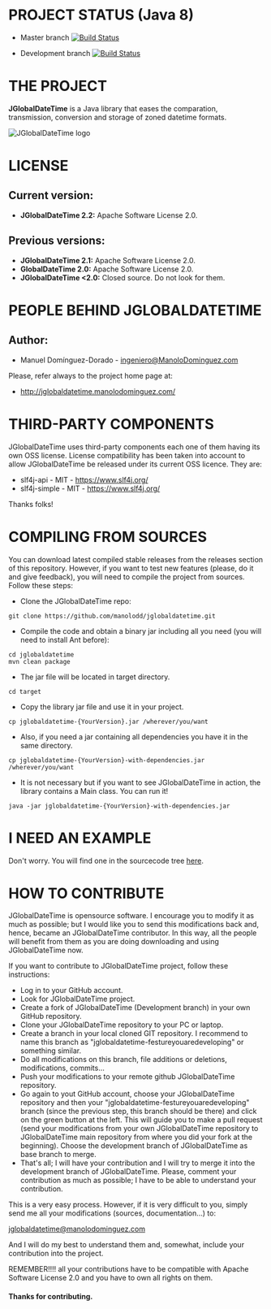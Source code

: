 # PROJECT STATUS (Java 8)

- Master branch [![Build Status](https://img.shields.io/travis/manolodd/jglobaldatetime/master.svg)](https://app.travis-ci.com/github/manolodd/jglobaldatetime/builds)

- Development branch [![Build Status](https://img.shields.io/travis/manolodd/jglobaldatetime/development.svg)](https://app.travis-ci.com/github/manolodd/jglobaldatetime/builds)

# THE PROJECT

<b>JGlobalDateTime</b> is a Java library that eases the comparation, transmission, conversion and storage of zoned datetime formats.

![JGlobalDateTime logo](https://raw.githubusercontent.com/manolodd/jglobaldatetime/master/src/main/resources/com/manolodominguez/jglobaldatetime/logo/jglobaldatetime-logo.jpg)

# LICENSE

## Current version:
 
- <b>JGlobalDateTime 2.2:</b> Apache Software License 2.0.

## Previous versions:

- <b>JGlobalDateTime 2.1:</b> Apache Software License 2.0.
- <b>GlobalDateTime 2.0:</b> Apache Software License 2.0.
- <b>JGlobalDateTime <2.0:</b> Closed source. Do not look for them.

# PEOPLE BEHIND JGLOBALDATETIME

## Author:
    
 - Manuel Domínguez-Dorado - <ingeniero@ManoloDominguez.com>

Please, refer always to the project home page at:

 - http://jglobaldatetime.manolodominguez.com/  

# THIRD-PARTY COMPONENTS

JGlobalDateTime uses third-party components each one of them having its own OSS license. License compatibility has been taken into account to allow JGlobalDateTime be released under its current OSS licence. They are:

- slf4j-api - MIT - https://www.slf4j.org/
- slf4j-simple - MIT - https://www.slf4j.org/

Thanks folks!

# COMPILING FROM SOURCES

You can download latest compiled stable releases from the releases section of this repository. However, if you want to test new features (please, do it and give feedback), you will need to compile the project from sources. Follow these steps:

 - Clone the JGlobalDateTime repo: 
```console
git clone https://github.com/manolodd/jglobaldatetime.git
```
 - Compile the code and obtain a binary jar including all you need (you will need to install Ant before):
```console
cd jglobaldatetime
mvn clean package
```
 - The jar file will be located in target directory.
```console
cd target
```
 - Copy the library jar file and use it in your project.
```console
cp jglobaldatetime-{YourVersion}.jar /wherever/you/want
```
 - Also, if you need a jar containing all dependencies you have it in the same directory.
```console
cp jglobaldatetime-{YourVersion}-with-dependencies.jar /wherever/you/want
```
 - It is not necessary but if you want to see JGlobalDateTime in action, the library contains a Main class. You can run it!
```console
java -jar jglobaldatetime-{YourVersion}-with-dependencies.jar
```

# I NEED AN EXAMPLE

Don't worry. You will find one in the sourcecode tree [here](https://github.com/manolodd/jglobaldatetime/blob/master/src/main/java/com/manolodominguez/jglobaldatetime/example/JGlobalDateTimeExample.java). 


# HOW TO CONTRIBUTE

JGlobalDateTime is opensource software. I encourage you to modify it as much as possible; but I would like you to send this modifications back and, hence, became an JGlobalDateTime contributor. In this way, all the people will benefit from them as you are doing downloading and using JGlobalDateTime now.

If you want to contribute to JGlobalDateTime project, follow these instructions:

 - Log in to your GitHub account.
 - Look for JGlobalDateTime project.
 - Create a fork of JGlobalDateTime (Development branch) in your own GitHub repository.
 - Clone your JGlobalDateTime repository to your PC or laptop.
 - Create a branch in your local cloned GIT repository. I recommend to name this branch as "jglobaldatetime-festureyouaredeveloping" or something similar.
 - Do all modifications on this branch, file additions or deletions, modifications, commits...
 - Push your modifications to your remote github JGlobalDateTime repository.
 - Go again to yout GitHub account, choose your JGlobalDateTime repository and then your "jglobaldatetime-festureyouaredeveloping" branch (since the previous step, this branch should be there) and click on the green button at the left. This will guide you to make a pull request (send your modifications from your own JGlobalDateTime repository to JGlobalDateTime main repository from where you did your fork at the beginning). Choose the development branch of JGlobalDateTime as base branch to merge.
 - That's all; I will have your contribution and I will try to merge it into the development branch of JGlobalDateTime. Please, comment your contribution as much as possible; I have to be able to understand your contribution.

This is a very easy process. However, if it is very difficult to you, simply send me all your modifications (sources, documentation...) to:

jglobaldatetime@manolodominguez.com

And I will do my best to understand them and, somewhat, include your contribution into the project.

REMEMBER!!!! all your contributions have to be compatible with Apache Software License 2.0 and you have to own all rights on them.

#### Thanks for contributing.
